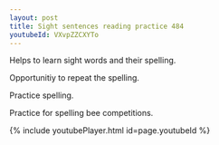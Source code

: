 ```yaml
---
layout: post
title: Sight sentences reading practice 484
youtubeId: VXvpZZCXYTo
---
```

 
 
Helps to learn sight words and their spelling.

Opportunitiy to repeat the spelling. 

Practice spelling. 
 
Practice for spelling bee competitions. 
 
{% include youtubePlayer.html id=page.youtubeId %}
 
 
